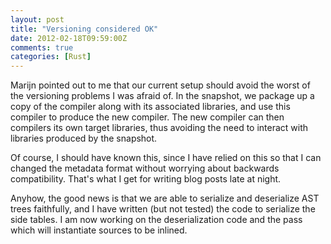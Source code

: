 ```yaml
---
layout: post
title: "Versioning considered OK"
date: 2012-02-18T09:59:00Z
comments: true
categories: [Rust]
---
```


Marijn pointed out to me that our current setup should avoid the worst
of the versioning problems I was afraid of.  In the snapshot, we
package up a copy of the compiler along with its associated libraries,
and use this compiler to produce the new compiler.  The new compiler
can then compilers its own target libraries, thus avoiding the need to
interact with libraries produced by the snapshot.

Of course, I should have known this, since I have relied on this so
that I can changed the metadata format without worrying about
backwards compatibility.  That's what I get for writing blog posts
late at night.

Anyhow, the good news is that we are able to serialize and deserialize
AST trees faithfully, and I have written (but not tested) the code to
serialize the side tables.  I am now working on the deserialization
code and the pass which will instantiate sources to be inlined.

